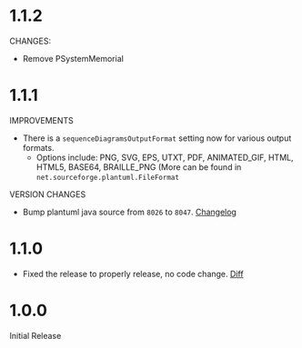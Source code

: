 # 1.1.2

CHANGES:

- Remove PSystemMemorial

# 1.1.1

IMPROVEMENTS

- There is a `sequenceDiagramsOutputFormat` setting now for various output formats.
  - Options include: PNG, SVG, EPS, UTXT, PDF, ANIMATED_GIF, HTML, HTML5, BASE64, BRAILLE_PNG (More can be found in `net.sourceforge.plantuml.FileFormat`

VERSION CHANGES

- Bump plantuml java source from `8026` to `8047`. [Changelog](http://plantuml.com/changes.html)

# 1.1.0

- Fixed the release to properly release, no code change. [Diff](https://github.com/Banno/sbt-plantuml-plugin/compare/1.0.0...1.1.0)

# 1.0.0

Initial Release
